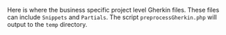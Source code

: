 Here is where the business specific project level Gherkin files.  These files can include `Snippets` and `Partials`.  The script `preprocessGherkin.php` will output to the `temp` directory.


